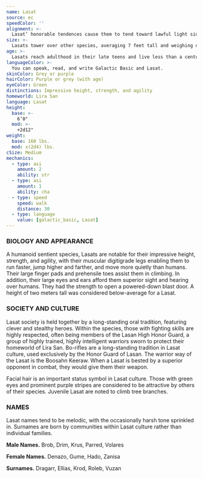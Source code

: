 ```yaml
---
name: Lasat
source: ec
speedColor: ''
alignment: >-
  Lasat’ honorable tendences cause them to tend toward lawful light side, though there are exceptions.
size: >-
  Lasats tower over other species, averaging 7 feet tall and weighing over 200 lbs. Regardless of your position in that range, your size is Medium.
age: >-
  Lasats reach adulthood in their late teens and live less than a century.
languageColor: >-
  You can speak, read, and write Galactic Basic and Lasat. 
skinColor: Grey or purple
hairColor: Purple or grey (with age)
eyeColor: Green
distinctions: Impressive height, strength, and agility
homeworld: Lira San
language: Lasat
height:
  base: >-
    6’0"
  mod: >-
    +2d12"
weight:
  base: 160 lbs.
  mod: x(2d4) lbs.
cSize: Medium
mechanics:
  - type: asi
    amount: 2
    ability: str
  - type: asi
    amount: 1
    ability: cha
  - type: speed
    speed: walk
    distance: 30
  - type: language
    value: [galactic_basic, Lasat]
---
```

### BIOLOGY AND APPEARANCE
A humanoid sentient species, Lasats are notable for their impressive height, strength, and agility, with their muscular digitigrade legs enabling them to run faster, jump higher and farther, and move more quietly than humans. Their large finger pads and prehensile toes assist them in climbing. In addition, their large eyes and ears afford them superior sight and hearing over humans. They had the strength to open a powered-down blast door. A height of two meters tall was considered below-average for a Lasat.

### SOCIETY AND CULTURE
Lasat society is held together by a long-standing oral tradition, featuring clever and stealthy heroes. Within the species, those with fighting skills are highly respected, often being members of the Lasan High Honor Guard, a group of highly trained, highly intelligent warriors sworn to protect their homeworld of Lira San. Bo-rifles are a long-standing tradition in Lasat culture, used exclusively by the Honor Guard of Lasan. The warrior way of the Lasat is the Boosahn Keeraw. When a Lasat is bested by a superior opponent in combat, they would give them their weapon.

Facial hair is an important status symbol in Lasat culture. Those with green eyes and prominent purple stripes are considered to be attractive by others of their species. Juvenile Lasat are noted to climb tree branches.

### NAMES
Lasat names tend to be melodic, with the occasionally harsh tone sprinkled in. Surnames are born by communities within Lasat culture rather than individual families.

__Male Names.__ Brob, Drim, Krus, Parred, Volares

__Female Names.__ Denazo, Gume, Hado, Zanisa

__Surnames.__ Dragarr, Ellias, Krod, Roleb, Vuzan



    